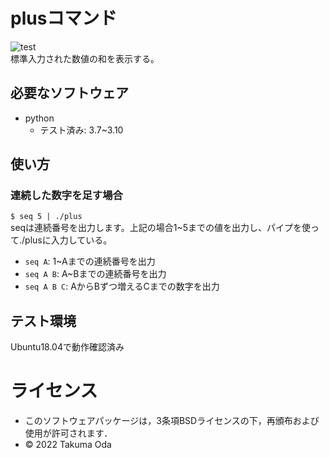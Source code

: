 # plusコマンド
![test](https://github.com/takumaoda/robosys2022/actions/workflows/test.yml/badge.svg)  
標準入力された数値の和を表示する。

## 必要なソフトウェア
* python
  * テスト済み: 3.7~3.10

## 使い方
### 連続した数字を足す場合
`$ seq 5 | ./plus`  
seqは連続番号を出力します。上記の場合1~5までの値を出力し、パイプを使って./plusに入力している。  
* `seq A`: 1~Aまでの連続番号を出力
* `seq A B`: A~Bまでの連続番号を出力
* `seq A B C`: AからBずつ増えるCまでの数字を出力

## テスト環境
Ubuntu18.04で動作確認済み

# ライセンス
* このソフトウェアパッケージは，3条項BSDライセンスの下，再頒布および使用が許可されます．
* © 2022 Takuma Oda
